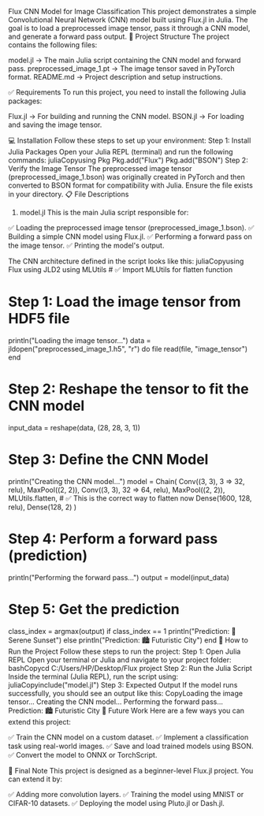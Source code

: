 Flux CNN Model for Image Classification
This project demonstrates a simple Convolutional Neural Network (CNN) model built using Flux.jl in Julia. The goal is to load a preprocessed image tensor, pass it through a CNN model, and generate a forward pass output.
📜 Project Structure
The project contains the following files:

model.jl → The main Julia script containing the CNN model and forward pass.
preprocessed_image_1.pt → The image tensor saved in PyTorch format.
README.md → Project description and setup instructions.

✅ Requirements
To run this project, you need to install the following Julia packages:

Flux.jl → For building and running the CNN model.
BSON.jl → For loading and saving the image tensor.

💻 Installation
Follow these steps to set up your environment:
Step 1: Install Julia Packages
Open your Julia REPL (terminal) and run the following commands:
juliaCopyusing Pkg
Pkg.add("Flux")
Pkg.add("BSON")
Step 2: Verify the Image Tensor
The preprocessed image tensor (preprocessed_image_1.bson) was originally created in PyTorch and then converted to BSON format for compatibility with Julia.
Ensure the file exists in your directory.
📋 File Descriptions
1. model.jl
This is the main Julia script responsible for:

✅ Loading the preprocessed image tensor (preprocessed_image_1.bson).
✅ Building a simple CNN model using Flux.jl.
✅ Performing a forward pass on the image tensor.
✅ Printing the model's output.

The CNN architecture defined in the script looks like this:
juliaCopyusing Flux
using JLD2
using MLUtils   # ✅ Import MLUtils for flatten function

# Step 1: Load the image tensor from HDF5 file
println("Loading the image tensor...")
data = jldopen("preprocessed_image_1.h5", "r") do file
    read(file, "image_tensor")
end

# Step 2: Reshape the tensor to fit the CNN model
input_data = reshape(data, (28, 28, 3, 1))

# Step 3: Define the CNN Model
println("Creating the CNN model...")
model = Chain(
    Conv((3, 3), 3 => 32, relu),
    MaxPool((2, 2)),
    Conv((3, 3), 32 => 64, relu),
    MaxPool((2, 2)),
    MLUtils.flatten,  # ✅ This is the correct way to flatten now
    Dense(1600, 128, relu),
    Dense(128, 2)
)

# Step 4: Perform a forward pass (prediction)
println("Performing the forward pass...")
output = model(input_data)

# Step 5: Get the prediction
class_index = argmax(output)
if class_index == 1
    println("Prediction: 🌅 Serene Sunset")
else
    println("Prediction: 🏙️ Futuristic City")
end
🚀 How to Run the Project
Follow these steps to run the project:
Step 1: Open Julia REPL
Open your terminal or Julia and navigate to your project folder:
bashCopycd C:/Users/HP/Desktop/Flux project
Step 2: Run the Julia Script
Inside the terminal (Julia REPL), run the script using:
juliaCopyinclude("model.jl")
Step 3: Expected Output
If the model runs successfully, you should see an output like this:
CopyLoading the image tensor...
Creating the CNN model...
Performing the forward pass...
Prediction: 🏙️ Futuristic City
🔮 Future Work
Here are a few ways you can extend this project:

✅ Train the CNN model on a custom dataset.
✅ Implement a classification task using real-world images.
✅ Save and load trained models using BSON.
✅ Convert the model to ONNX or TorchScript.

📝 Final Note
This project is designed as a beginner-level Flux.jl project.
You can extend it by:

✅ Adding more convolution layers.
✅ Training the model using MNIST or CIFAR-10 datasets.
✅ Deploying the model using Pluto.jl or Dash.jl.
